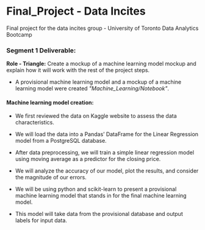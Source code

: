 # Final_Project - Data Incites
Final project for the data incites group - University of Toronto Data Analytics Bootcamp 

### Segment 1 Deliverable:

**Role - Triangle:**  Create a mockup of a machine learning model mockup and explain how it will work with the rest of the project steps.
-  A provisional machine learning model and a mockup of a machine learning model were created *"Machine_Learning/Notebook"*.


#### Machine learning model creation:
   
- We first reviewed the data on Kaggle website to assess the data characteristics.

- We will load the data into a Pandas’ DataFrame for the Linear Regression model from a PostgreSQL database.

- After data preprocessing, we will train a simple linear regression model using moving average as a predictor for the closing price.

- We will analyze the accuracy of our model, plot the results, and consider the magnitude of our errors.

- We will be using python and scikit-learn to present a provisional machine learning model that stands in for the final machine learning model.

- This model will take data from the provisional database and output labels for input data.


